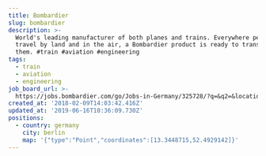 ```yaml
---
title: Bombardier
slug: bombardier
description: >-
  World's leading manufacturer of both planes and trains. Everywhere people
  travel by land and in the air, a Bombardier product is ready to transport
  them. #train #aviation #engineering
tags:
  - train
  - aviation
  - engineering
job_board_url: >-
  https://jobs.bombardier.com/go/Jobs-in-Germany/325728/?q=&q2=&locationsearch=&title=&location=berlin&date=
created_at: '2018-02-09T14:03:42.416Z'
updated_at: '2019-06-16T10:36:09.730Z'
positions:
  - country: germany
    city: berlin
    map: '{"type":"Point","coordinates":[13.3448715,52.4929142]}'
---
```


